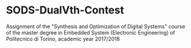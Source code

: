 # SODS-DualVth-Contest
Assignment of the "Synthesis and Optimization of Digital Systems" course of the master degree in Embedded System (Electronic Engineering) of Politecnico di Torino, academic year 2017/2018
